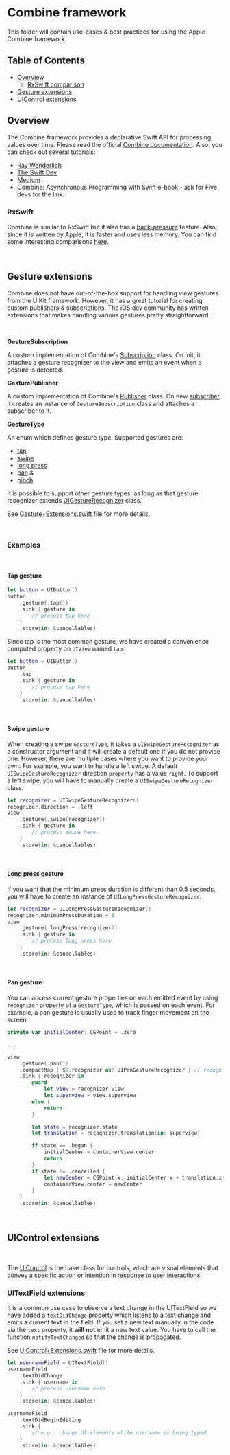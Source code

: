 # Combine framework

This folder will contain use-cases & best practices for using the Apple Combine framework.

## Table of Contents
* [Overview](#overview)
    * [RxSwift comparison](#rxswift)
* [Gesture extensions](#gesture-extensions)
* [UIControl extensions](#uicontrol-extensions)

## Overview

The Combine framework provides a declarative Swift API for processing values over time. Please read the official [Combine documentation](https://developer.apple.com/documentation/combine). Also, you can check out several tutorials:
* [Ray Wenderlich](https://www.raywenderlich.com/7864801-combine-getting-started)
* [The Swift Dev](https://theswiftdev.com/the-ultimate-combine-framework-tutorial-in-swift/)
* [Medium](https://medium.com/flawless-app-stories/combine-framework-in-swift-b730ccde131)
* Combine: Asynchronous Programming with Swift e-book - ask for Five devs for the link

### RxSwift
Combine is similar to RxSwift but it also has a [back-pressure](https://heckj.github.io/swiftui-notes/#coreconcepts-backpressure) feature. Also, since it is written by Apple, it is faster and uses less memory. You can find some interesting comparisons [here](https://quickbirdstudios.com/blog/combine-vs-rxswift/).

<br />  

## Gesture extensions

Combine does not have out-of-the-box support for handling view gestures from the UIKit framework. However, it has a great tutorial for creating custom publishers & subscriptions. The iOS dev community has written extensions that makes handling various gestures pretty straightforward.

<br />  

**GestureSubscription**

A custom implementation of Combine's [Subscription](https://developer.apple.com/documentation/combine/subscription) class. On init, it attaches a gesture recognizer to the view and emits an event when a gesture is detected.

**GesturePublisher**

A custom implementation of Combine's [Publisher](https://developer.apple.com/documentation/combine/publisher) class. On new [subscriber](https://developer.apple.com/documentation/combine/subscriber), it creates an instance of `GestureSubscription` class and attaches a subscriber to it.

**GestureType**

An enum which defines gesture type. Supported gestures are:
* [tap](https://developer.apple.com/documentation/uikit/touches_presses_and_gestures/handling_uikit_gestures/handling_tap_gestures)
* [swipe](https://developer.apple.com/documentation/uikit/touches_presses_and_gestures/handling_uikit_gestures/handling_swipe_gestures)
* [long press](https://developer.apple.com/documentation/uikit/touches_presses_and_gestures/handling_uikit_gestures/handling_long-press_gestures)
* [pan](https://developer.apple.com/documentation/uikit/touches_presses_and_gestures/handling_uikit_gestures/handling_pan_gestures) &
* [pinch](https://developer.apple.com/documentation/uikit/touches_presses_and_gestures/handling_uikit_gestures/handling_pinch_gestures)

It is possible to support other gesture types, as long as that gesture recognizer extends [UIGestureRecognizer](https://developer.apple.com/documentation/uikit/uigesturerecognizer) class.

See [Gesture+Extensions.swift](Gesture+Extensions.swift) file for more details.

<br />  

### Examples

<br />  

#### **Tap gesture**

```swift
let button = UIButton()
button
    .gesture(.tap())
    .sink { gesture in
        // process tap here
    }
    .store(in: &cancellables)
```

Since tap is the most common gesture, we have created a convenience computed property on `UIView` named `tap`:
```swift
let button = UIButton()
button
    .tap
    .sink { gesture in
        // process tap here
    }
    .store(in: &cancellables)
```
<br />  

#### **Swipe gesture**

When creating a swipe `GestureType`, it takes a `UISwipeGestureRecognizer` as a constructor argument and it will create a default one if you do not provide one. However, there are multiple cases where you want to provide your own. For example, you want to handle a left swipe. A default `UISwipeGestureRecognizer` direction `property` has a value `right`. To support a left swipe, you will have to manually create a `UISwipeGestureRecognizer` class.

```swift
let recognizer = UISwipeGestureRecognizer()
recognizer.direction = .left
view
    .gesture(.swipe(recognizer))
    .sink { gesture in
        // process swipe here
    }
    .store(in: &cancellables)
```
<br />  

#### **Long press gesture**

If you want that the minimum press duration is different than 0.5 seconds, you will have to create an instance of `UILongPressGestureRecognizer`.

```swift
let recognizer = UILongPressGestureRecognizer()
recognizer.minimumPressDuration = 1
view
    .gesture(.longPress(recognizer))
    .sink { gesture in
        // process long press here
    }
    .store(in: &cancellables)
```
<br />  

#### **Pan gesture**

You can access current gesture properties on each emitted event by using `recognizer` property of a `GestureType`, which is passed on each event. For example, a pan gesture is usually used to track finger movement on the screen.

```swift
private var initialCenter: CGPoint = .zero

...

view
    .gesture(.pan())
    .compactMap { $0.recognizer as? UIPanGestureRecognizer } // recognizer is a UIGestureRecognizer type so we have to cast it
    .sink { recognizer in
        guard
            let view = recognizer.view,
            let superview = view.superview
        else {
            return
        }

        let state = recognizer.state
        let translation = recognizer.translation(in: superview)

        if state == .began {
            initialCenter = containerView.center
            return
        }
        if state != .cancelled {
            let newCenter = CGPoint(x: initialCenter.x + translation.x, y: initialCenter.y + translation.y)
            containerView.center = newCenter
        }
    }
    .store(in: &cancellables)
```
<br />  

## UIControl extensions

<br />  

The [UIControl](https://developer.apple.com/documentation/uikit/uicontrol) is the base class for controls, which are visual elements that convey a specific action or intention in response to user interactions.

### UITextField extensions

It is a common use case to observe a text change in the UITextField so we have added a `textDidChange` property which listens to a text change and emits a current text in the field. If you set a new text manually in the code via the `text` property, it **will not** emit a new text value. You have to call the function `notifyTextChanged` so that the change is propagated.

See [UIControl+Extensions.swift](UIControl+Extensions.swift) file for more details.

```swift
let usernameField = UITextField()
usernameField
    .textDidChange
    .sink { username in
        // process username here
    }
    .store(in: &cancellables)

usernameField
    .textDidBeginEditing
    .sink {
        // e.g.: change UI elements while username is being typed. 
    }
    .store(in: &cancellables)
```